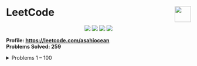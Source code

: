 <h1>LeetCode<a href="https://leetcode.com/asahiocean"><img src="https://upload.wikimedia.org/wikipedia/commons/6/6c/Leetcode.svg" height="44" align="right"></a></h1>

<p align="center">
  <img src="https://img.shields.io/github/repo-size/asahiocean/LeetCode.svg">
  <img src="https://img.shields.io/github/commit-activity/y/asahiocean/LeetCode">
  <img src="https://img.shields.io/github/last-commit/asahiocean/LeetCode">
  <img src="https://tinyurl.com/yckwfb3f">
</p>

<b>Profile: https://leetcode.com/asahiocean</b><br>
<b>Problems Solved: 259</b>

<details><summary>Problems 1 – 100</summary><br>

| **Problem** | **Solution** |
|:--------|:--------:|
| [1. Two Sum][1] | [**OPEN**][1s] |
| [2. Add Two Numbers][2] | [**OPEN**][2s] |

</details>

<!-- URLs -->

<!-- 1 - 100 -->
[1]: https://leetcode.com/problems/two-sum/
[1s]: https://git.io/JMuOd
[2]: https://leetcode.com/problems/add-two-numbers/
[2s]: https://git.io/JMxOR
